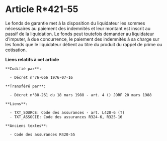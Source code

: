 # Article R*421-55

Le fonds de garantie met à la disposition du liquidateur les sommes nécessaires au paiement des indemnités et leur montant
est inscrit au passif de la liquidation. Le fonds peut toutefois demander au liquidateur d'imputer, à due concurrence, le
paiement des indemnités à sa charge sur les fonds que le liquidateur détient au titre du produit du rappel de prime ou
cotisation.

**Liens relatifs à cet article**

	**Codifié par**:

	  - Décret n°76-666 1976-07-16

	**Transféré par**:

	  - Décret n°88-261 du 18 mars 1988 - art. 4 () JORF 20 mars 1988

	**Liens**:

	  - TXT_SOURCE: Code des assurances - art. L420-6 (T)
	  - TXT_ASSOCIE: Code des assurances R324-6, R325-16

	**Anciens textes**:

	  - Code des assurances R420-55
